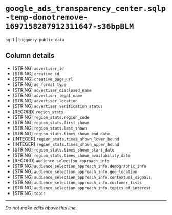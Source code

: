 # `google_ads_transparency_center.sqlp-temp-donotremove-1697158287912311647-s36bpBLM`
`bq-1` | `bigquery-public-data`

## Column details
* [STRING]    `advertiser_id`
* [STRING]    `creative_id`
* [STRING]    `creative_page_url`
* [STRING]    `ad_format_type`
* [STRING]    `advertiser_disclosed_name`
* [STRING]    `advertiser_legal_name`
* [STRING]    `advertiser_location`
* [STRING]    `advertiser_verification_status`
* [RECORD]    `region_stats`
* [STRING]    `region_stats.region_code`
* [STRING]    `region_stats.first_shown`
* [STRING]    `region_stats.last_shown`
* [STRING]    `region_stats.times_shown_end_date`
* [INTEGER]   `region_stats.times_shown_lower_bound`
* [INTEGER]   `region_stats.times_shown_upper_bound`
* [STRING]    `region_stats.times_shown_start_date`
* [STRING]    `region_stats.times_shown_availability_date`
* [RECORD]    `audience_selection_approach_info`
* [STRING]    `audience_selection_approach_info.demographic_info`
* [STRING]    `audience_selection_approach_info.geo_location`
* [STRING]    `audience_selection_approach_info.contextual_signals`
* [STRING]    `audience_selection_approach_info.customer_lists`
* [STRING]    `audience_selection_approach_info.topics_of_interest`
* [STRING]    `topic`

-------------------------------------------------------------------------------
*Do not make edits above this line.*
